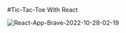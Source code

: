 
#Tic-Tac-Toe With React

![React-App-Brave-2022-10-28-02-19](https://user-images.githubusercontent.com/56653713/198416291-3d7d16f8-1772-4012-9553-a335ae3e19db.gif)
